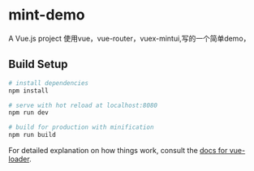 
# mint-demo

A Vue.js project
使用vue，vue-router，vuex-mintui,写的一个简单demo，
## Build Setup

``` bash
# install dependencies
npm install

# serve with hot reload at localhost:8080
npm run dev

# build for production with minification
npm run build
```

For detailed explanation on how things work, consult the [docs for vue-loader](http://vuejs.github.io/vue-loader).



